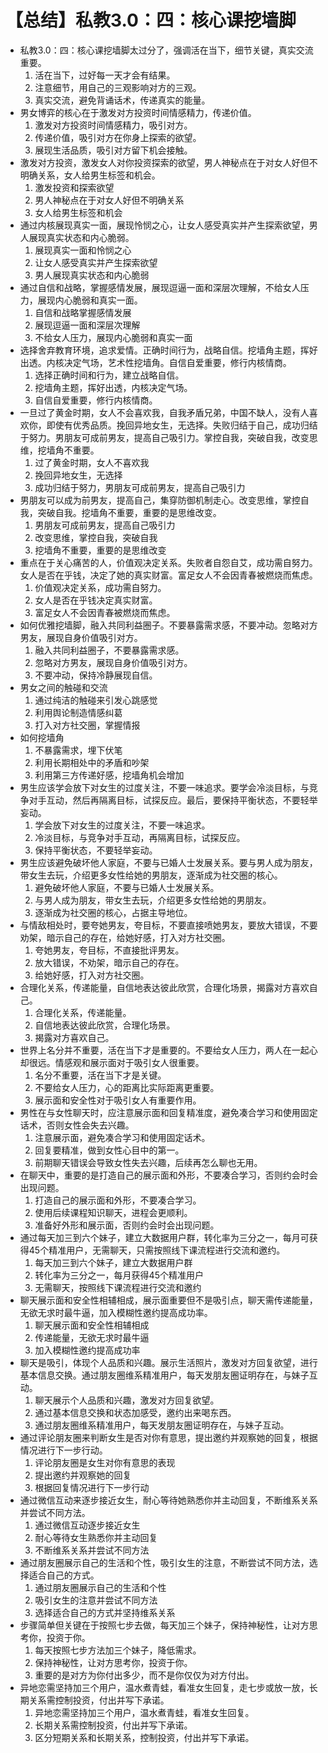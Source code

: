 # 【总结】私教3.0：四：核心课挖墙脚

-   私教3.0：四：核心课挖墙脚太过分了，强调活在当下，细节关键，真实交流重要。
    1.  活在当下，过好每一天才会有结果。
    2.  注意细节，用自己的三观影响对方的三观。
    3.  真实交流，避免背诵话术，传递真实的能量。
-   男女博弈的核心在于激发对方投资时间情感精力，传递价值。
    1.  激发对方投资时间情感精力，吸引对方。
    2.  传递价值，吸引对方在你身上探索的欲望。
    3.  展现生活品质，吸引对方留下机会接触。
-   激发对方投资，激发女人对你投资探索的欲望，男人神秘点在于对女人好但不明确关系，女人给男生标签和机会。
    1.  激发投资和探索欲望
    2.  男人神秘点在于对女人好但不明确关系
    3.  女人给男生标签和机会
-   通过内核展现真实一面，展现怜悯之心，让女人感受真实并产生探索欲望，男人展现真实状态和内心脆弱。
    1.  展现真实一面和怜悯之心
    2.  让女人感受真实并产生探索欲望
    3.  男人展现真实状态和内心脆弱
-   通过自信和战略，掌握感情发展，展现逗逼一面和深层次理解，不给女人压力，展现内心脆弱和真实一面。
    1.  自信和战略掌握感情发展
    2.  展现逗逼一面和深层次理解
    3.  不给女人压力，展现内心脆弱和真实一面
-   选择舍弃教育环境，追求爱情。正确时间行为，战略自信。挖墙角主题，挥好出透。内核决定气场，艺术性挖墙角。自信自爱重要，修行内核情商。
    1.  选择正确时间和行为，建立战略自信。
    2.  挖墙角主题，挥好出透，内核决定气场。
    3.  自信自爱重要，修行内核情商。
-   一旦过了黄金时期，女人不会喜欢我，自我矛盾兄弟，中国不缺人，没有人喜欢你，即使有优秀品质。挽回异地女生，无选择。失败归结于自己，成功归结于努力。男朋友可成前男友，提高自己吸引力。掌控自我，突破自我，改变思维，挖墙角不重要。
    1.  过了黄金时期，女人不喜欢我
    2.  挽回异地女生，无选择
    3.  成功归结于努力，男朋友可成前男友，提高自己吸引力
-   男朋友可以成为前男友，提高自己，集穿防御机制走心。改变思维，掌控自我，突破自我。挖墙角不重要，重要的是思维改变。
    1.  男朋友可成前男友，提高自己吸引力
    2.  改变思维，掌控自我，突破自我
    3.  挖墙角不重要，重要的是思维改变
-   重点在于关心痛苦的人，价值观决定关系。失败者自怨自艾，成功需自努力。女人是否在乎钱，决定了她的真实财富。富足女人不会因青春被燃烧而焦虑。
    1.  价值观决定关系，成功需自努力。
    2.  女人是否在乎钱决定真实财富。
    3.  富足女人不会因青春被燃烧而焦虑。
-   如何优雅挖墙脚，融入共同利益圈子。不要暴露需求感，不要冲动。忽略对方男友，展现自身价值吸引对方。
    1.  融入共同利益圈子，不要暴露需求感。
    2.  忽略对方男友，展现自身价值吸引对方。
    3.  不要冲动，保持冷静展现自信。
-   男女之间的触碰和交流
    1.  通过纯洁的触碰来引发心跳感觉
    2.  利用舆论制造情感纠葛
    3.  打入对方社交圈，掌握情报
-   如何挖墙角
    1.  不暴露需求，埋下伏笔
    2.  利用长期相处中的矛盾和吵架
    3.  利用第三方传递好感，挖墙角机会增加
-   男生应该学会放下对女生的过度关注，不要一味追求。要学会冷淡目标，与竞争对手互动，然后再隔离目标，试探反应。最后，要保持平衡状态，不要轻举妄动。
    1.  学会放下对女生的过度关注，不要一味追求。
    2.  冷淡目标，与竞争对手互动，再隔离目标，试探反应。
    3.  保持平衡状态，不要轻举妄动。
-   男生应该避免破坏他人家庭，不要与已婚人士发展关系。要与男人成为朋友，带女生去玩，介绍更多女性给她的男朋友，逐渐成为社交圈的核心。
    1.  避免破坏他人家庭，不要与已婚人士发展关系。
    2.  与男人成为朋友，带女生去玩，介绍更多女性给她的男朋友。
    3.  逐渐成为社交圈的核心，占据主导地位。
-   与情敌相处时，要夸她男友，夸目标，不要直接喷她男友，要放大错误，不要劝架，暗示自己的存在，给她好感，打入对方社交圈。
    1.  夸她男友，夸目标，不直接批评男友。
    2.  放大错误，不劝架，暗示自己的存在。
    3.  给她好感，打入对方社交圈。
-   合理化关系，传递能量，自信地表达彼此欣赏，合理化场景，揭露对方喜欢自己。
    1.  合理化关系，传递能量。
    2.  自信地表达彼此欣赏，合理化场景。
    3.  揭露对方喜欢自己。
-   世界上名分并不重要，活在当下才是重要的。不要给女人压力，两人在一起心却很远。情感观和展示面对于吸引女人很重要。
    1.  名分不重要，活在当下才是关键。
    2.  不要给女人压力，心的距离比实际距离更重要。
    3.  展示面和安全性对于吸引女人有重要作用。
-   男性在与女性聊天时，应注意展示面和回复精准度，避免凑合学习和使用固定话术，否则女性会失去兴趣。
    1.  注意展示面，避免凑合学习和使用固定话术。
    2.  回复要精准，做到女性心目中的第一。
    3.  前期聊天错误会导致女性失去兴趣，后续再怎么聊也无用。
-   在聊天中，重要的是打造自己的展示面和外形，不要凑合学习，否则约会时会出现问题。
    1.  打造自己的展示面和外形，不要凑合学习。
    2.  使用后续课程知识聊天，进程会更顺利。
    3.  准备好外形和展示面，否则约会时会出现问题。
-   通过每天加三到六个妹子，建立大数据用户群，转化率为三分之一，每月可获得45个精准用户，无需聊天，只需按照线下课流程进行交流和邀约。
    1.  每天加三到六个妹子，建立大数据用户群
    2.  转化率为三分之一，每月获得45个精准用户
    3.  无需聊天，按照线下课流程进行交流和邀约
-   聊天展示面和安全性相辅相成，展示面重要但不是吸引点，聊天需传递能量，无欲无求时最牛逼，加入模糊性邀约提高成功率。
    1.  聊天展示面和安全性相辅相成
    2.  传递能量，无欲无求时最牛逼
    3.  加入模糊性邀约提高成功率
-   聊天是吸引，体现个人品质和兴趣。展示生活照片，激发对方回复欲望，进行基本信息交换。通过朋友圈维系精准用户，每天发朋友圈证明存在，与妹子互动。
    1.  聊天展示个人品质和兴趣，激发对方回复欲望。
    2.  通过基本信息交换和状态加感受，邀约出来喝东西。
    3.  通过朋友圈维系精准用户，每天发朋友圈证明存在，与妹子互动。
-   通过评论朋友圈来判断女生是否对你有意思，提出邀约并观察她的回复，根据情况进行下一步行动。
    1.  评论朋友圈是女生对你有意思的表现
    2.  提出邀约并观察她的回复
    3.  根据回复情况进行下一步行动
-   通过微信互动来逐步接近女生，耐心等待她熟悉你并主动回复，不断维系关系并尝试不同方法。
    1.  通过微信互动逐步接近女生
    2.  耐心等待女生熟悉你并主动回复
    3.  不断维系关系并尝试不同方法
-   通过朋友圈展示自己的生活和个性，吸引女生的注意，不断尝试不同方法，选择适合自己的方式。
    1.  通过朋友圈展示自己的生活和个性
    2.  吸引女生的注意并尝试不同方法
    3.  选择适合自己的方式并坚持维系关系
-   步骤简单但关键在于按照七步去做，每天加三个妹子，保持神秘性，让对方思考你，投资于你。
    1.  每天按照七步方法加三个妹子，降低需求。
    2.  保持神秘性，让对方思考你，投资于你。
    3.  重要的是对方为你付出多少，而不是你仅仅为对方付出。
-   异地恋需坚持加三个用户，温水煮青蛙，看准女生回复，走七步或放一放，长期关系需控制投资，付出并写下承诺。
    1.  异地恋需坚持加三个用户，温水煮青蛙，看准女生回复。
    2.  长期关系需控制投资，付出并写下承诺。
    3.  区分短期关系和长期关系，控制投资，付出并写下承诺。